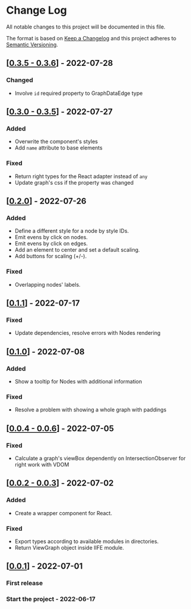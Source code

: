 # Change Log

All notable changes to this project will be documented in this file.

The format is based on [Keep a Changelog](http://keepachangelog.com/)
and this project adheres to [Semantic Versioning](http://semver.org/).

<!-- ## [X.Y.Z] - YYYY-MM-DD -->

<!-- ### Added -->
<!-- ### Changed -->
<!-- ### Deprecated -->
<!-- ### Removed -->
<!-- ### Fixed -->
<!-- ### Security -->

<!-- ## Unreleased -->

## [[0.3.5 - 0.3.6](https://github.com/sumbad/view-graph/releases/tag/v0.3.6)] - 2022-07-28

### Changed
  + Involve `id` required property to GraphDataEdge type


## [[0.3.0 - 0.3.5](https://github.com/sumbad/view-graph/releases/tag/v0.3.5)] - 2022-07-27

### Added
  + Overwrite the component's styles
  + Add `name` attribute to base elements

### Fixed
  + Return right types for the React adapter instead of `any`
  + Update graph's css if the property was changed


## [[0.2.0](https://github.com/sumbad/view-graph/releases/tag/v0.2.0)] - 2022-07-26

### Added
  + Define a different style for a node by style IDs.
  + Emit evens by click on nodes.
  + Emit evens by click on edges.
  + Add an element to center and set a default scaling.
  + Add buttons for scaling (+/-).

### Fixed
  + Overlapping nodes' labels.



## [[0.1.1](https://github.com/sumbad/view-graph/releases/tag/v0.1.1)] - 2022-07-17

### Fixed
  - Update dependencies, resolve errors with Nodes rendering



## [[0.1.0](https://github.com/sumbad/view-graph/releases/tag/v0.0.1)] - 2022-07-08

### Added
  - Show a tooltip for Nodes with additional information

### Fixed
  - Resolve a problem with showing a whole graph with paddings


## [[0.0.4 - 0.0.6](https://github.com/sumbad/view-graph/releases/tag/v0.0.6)] - 2022-07-05

### Fixed
  - Calculate a graph's viewBox dependently on IntersectionObserver for right work with VDOM


## [[0.0.2 - 0.0.3](https://github.com/sumbad/view-graph/releases/tag/v0.0.3)] - 2022-07-02

### Added
  - Create a wrapper component for React.
### Fixed
  - Export types according to available modules in directories.
  - Return ViewGraph object inside IIFE module.


## [[0.0.1](https://github.com/sumbad/view-graph/releases/tag/v0.0.1)] - 2022-07-01

### First release

### Start the project - 2022-06-17
